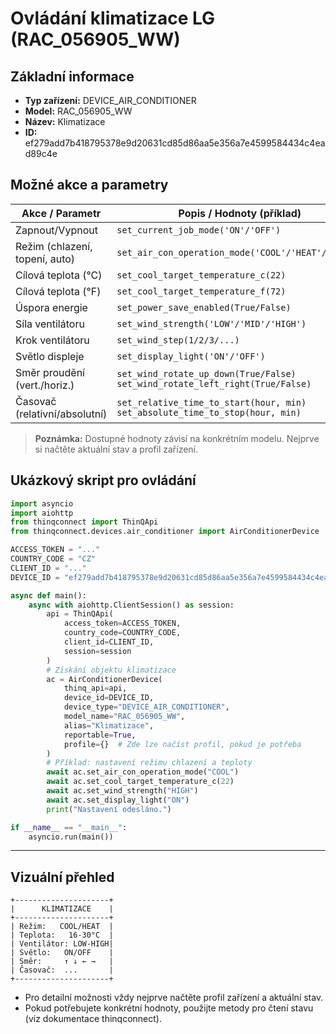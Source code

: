 # Ovládání klimatizace LG (RAC_056905_WW)

## Základní informace
- **Typ zařízení:** DEVICE_AIR_CONDITIONER
- **Model:** RAC_056905_WW
- **Název:** Klimatizace
- **ID:** ef279add7b418795378e9d20631cd85d86aa5e356a7e4599584434c4ead89c4e

## Možné akce a parametry

| Akce / Parametr                | Popis / Hodnoty (příklad)         |
|-------------------------------|-----------------------------------|
| Zapnout/Vypnout               | `set_current_job_mode('ON'/'OFF')`|
| Režim (chlazení, topení, auto)| `set_air_con_operation_mode('COOL'/'HEAT'/'AUTO')` |
| Cílová teplota (°C)           | `set_cool_target_temperature_c(22)`|
| Cílová teplota (°F)           | `set_cool_target_temperature_f(72)`|
| Úspora energie                | `set_power_save_enabled(True/False)`|
| Síla ventilátoru              | `set_wind_strength('LOW'/'MID'/'HIGH')`|
| Krok ventilátoru              | `set_wind_step(1/2/3/...)`        |
| Světlo displeje               | `set_display_light('ON'/'OFF')`   |
| Směr proudění (vert./horiz.)  | `set_wind_rotate_up_down(True/False)`<br>`set_wind_rotate_left_right(True/False)` |
| Časovač (relativní/absolutní) | `set_relative_time_to_start(hour, min)`<br>`set_absolute_time_to_stop(hour, min)` |

> **Poznámka:** Dostupné hodnoty závisí na konkrétním modelu. Nejprve si načtěte aktuální stav a profil zařízení.

## Ukázkový skript pro ovládání

```python
import asyncio
import aiohttp
from thinqconnect import ThinQApi
from thinqconnect.devices.air_conditioner import AirConditionerDevice

ACCESS_TOKEN = "..."
COUNTRY_CODE = "CZ"
CLIENT_ID = "..."
DEVICE_ID = "ef279add7b418795378e9d20631cd85d86aa5e356a7e4599584434c4ead89c4e"

async def main():
    async with aiohttp.ClientSession() as session:
        api = ThinQApi(
            access_token=ACCESS_TOKEN,
            country_code=COUNTRY_CODE,
            client_id=CLIENT_ID,
            session=session
        )
        # Získání objektu klimatizace
        ac = AirConditionerDevice(
            thinq_api=api,
            device_id=DEVICE_ID,
            device_type="DEVICE_AIR_CONDITIONER",
            model_name="RAC_056905_WW",
            alias="Klimatizace",
            reportable=True,
            profile={}  # Zde lze načíst profil, pokud je potřeba
        )
        # Příklad: nastavení režimu chlazení a teploty
        await ac.set_air_con_operation_mode("COOL")
        await ac.set_cool_target_temperature_c(22)
        await ac.set_wind_strength("HIGH")
        await ac.set_display_light("ON")
        print("Nastavení odesláno.")

if __name__ == "__main__":
    asyncio.run(main())
```

---

## Vizuální přehled

```
+---------------------+
|      KLIMATIZACE    |
+---------------------+
| Režim:   COOL/HEAT  |
| Teplota:   16-30°C  |
| Ventilátor: LOW-HIGH|
| Světlo:   ON/OFF    |
| Směr:     ↑ ↓ ← →   |
| Časovač:  ...       |
+---------------------+
```

- Pro detailní možnosti vždy nejprve načtěte profil zařízení a aktuální stav.
- Pokud potřebujete konkrétní hodnoty, použijte metody pro čtení stavu (viz dokumentace thinqconnect).
